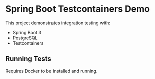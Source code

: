 # Spring Boot Testcontainers Demo

This project demonstrates integration testing with:
- Spring Boot 3
- PostgreSQL
- Testcontainers

## Running Tests
Requires Docker to be installed and running.
